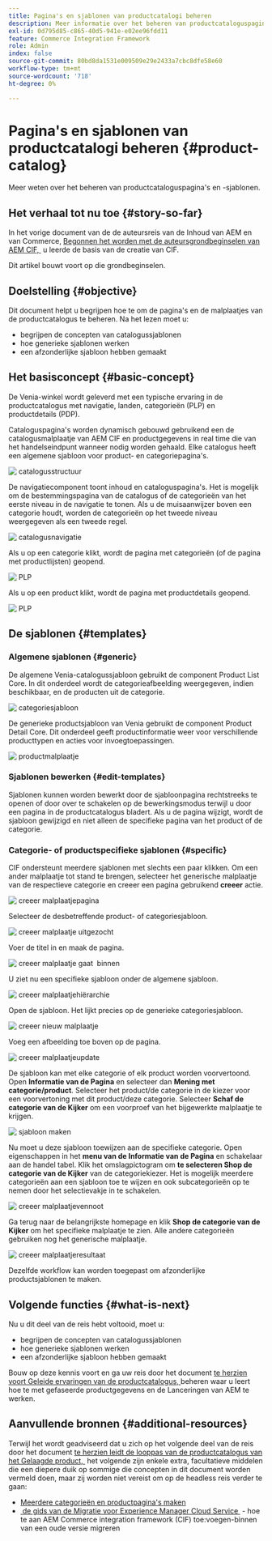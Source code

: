 ```yaml
---
title: Pagina's en sjablonen van productcatalogi beheren
description: Meer informatie over het beheren van productcataloguspagina's en -sjablonen
exl-id: 0d795d85-c865-40d5-941e-e02ee96fdd11
feature: Commerce Integration Framework
role: Admin
index: false
source-git-commit: 80bd8da1531e009509e29e2433a7cbc8dfe58e60
workflow-type: tm+mt
source-wordcount: '718'
ht-degree: 0%

---
```



# Pagina&#39;s en sjablonen van productcatalogi beheren {#product-catalog}

Meer weten over het beheren van productcataloguspagina&#39;s en -sjablonen.

## Het verhaal tot nu toe {#story-so-far}

In het vorige document van de de auteursreis van de Inhoud van AEM en van Commerce, [&#x200B; Begonnen het worden met de auteursgrondbeginselen van AEM CIF, &#x200B;](/help/commerce-cloud/cif-storefront/commerce-journeys/aem-commerce-content-author/getting-started.md) u leerde de basis van de creatie van CIF.

Dit artikel bouwt voort op die grondbeginselen.

## Doelstelling {#objective}

Dit document helpt u begrijpen hoe te om de pagina&#39;s en de malplaatjes van de productcatalogus te beheren. Na het lezen moet u:

* begrijpen de concepten van catalogussjablonen
* hoe generieke sjablonen werken
* een afzonderlijke sjabloon hebben gemaakt

## Het basisconcept {#basic-concept}

De Venia-winkel wordt geleverd met een typische ervaring in de productcatalogus met navigatie, landen, categorieën (PLP) en productdetails (PDP).

Cataloguspagina&#39;s worden dynamisch gebouwd gebruikend een de catalogusmalplaatje van AEM CIF en productgegevens in real time die van het handelseindpunt wanneer nodig worden gehaald. Elke catalogus heeft een algemene sjabloon voor product- en categoriepagina&#39;s.

![&#x200B; catalogusstructuur &#x200B;](assets/catalog-structure.png)

De navigatiecomponent toont inhoud en cataloguspagina&#39;s. Het is mogelijk om de bestemmingspagina van de catalogus of de categorieën van het eerste niveau in de navigatie te tonen. Als u de muisaanwijzer boven een categorie houdt, worden de categorieën op het tweede niveau weergegeven als een tweede regel.

![&#x200B; catalogusnavigatie &#x200B;](assets/catalog-navigation.png)

Als u op een categorie klikt, wordt de pagina met categorieën (of de pagina met productlijsten) geopend.

![&#x200B; PLP &#x200B;](assets/catalog-plp.png)

Als u op een product klikt, wordt de pagina met productdetails geopend.

![&#x200B; PLP &#x200B;](assets/catalog-pdp.png)

## De sjablonen {#templates}

### Algemene sjablonen {#generic}

De algemene Venia-catalogussjabloon gebruikt de component Product List Core. In dit onderdeel wordt de categorieafbeelding weergegeven, indien beschikbaar, en de producten uit de categorie.

![&#x200B; categoriesjabloon &#x200B;](assets/category-template.png)

De generieke productsjabloon van Venia gebruikt de component Product Detail Core. Dit onderdeel geeft productinformatie weer voor verschillende producttypen en acties voor invoegtoepassingen.

![&#x200B; productmalplaatje &#x200B;](assets/product-template.png)

### Sjablonen bewerken {#edit-templates}

Sjablonen kunnen worden bewerkt door de sjabloonpagina rechtstreeks te openen of door over te schakelen op de bewerkingsmodus terwijl u door een pagina in de productcatalogus bladert. Als u de pagina wijzigt, wordt de sjabloon gewijzigd en niet alleen de specifieke pagina van het product of de categorie.

### Categorie- of productspecifieke sjablonen {#specific}

CIF ondersteunt meerdere sjablonen met slechts een paar klikken. Om een ander malplaatje tot stand te brengen, selecteer het generische malplaatje van de respectieve categorie en creeer een pagina gebruikend **creeer** actie.

![&#x200B; creeer malplaatjepagina &#x200B;](assets/create-template-page.png)

Selecteer de desbetreffende product- of categoriesjabloon.

![&#x200B; creeer malplaatje uitgezocht &#x200B;](assets/create-template-select.png)

Voer de titel in en maak de pagina.

![&#x200B; creeer malplaatje gaat &#x200B;](assets/create-template-enter.png) binnen

U ziet nu een specifieke sjabloon onder de algemene sjabloon.

![&#x200B; creeer malplaatjehiërarchie &#x200B;](assets/create-template-hierachry.png)

Open de sjabloon. Het lijkt precies op de generieke categoriesjabloon.

![&#x200B; creeer nieuw malplaatje &#x200B;](assets/create-template-new.png)

Voeg een afbeelding toe boven op de pagina.

![&#x200B; creeer malplaatjeupdate &#x200B;](assets/create-template-update.png)

De sjabloon kan met elke categorie of elk product worden voorvertoond. Open **Informatie van de Pagina** en selecteer dan **Mening met categorie/product**. Selecteer het product/de categorie in de kiezer voor een voorvertoning met dit product/deze categorie. Selecteer **Schaf de categorie van de Kijker** om een voorproef van het bijgewerkte malplaatje te krijgen.

![&#x200B; sjabloon maken &#x200B;](assets/create-template-picker.png)

Nu moet u deze sjabloon toewijzen aan de specifieke categorie. Open eigenschappen in het **menu van de Informatie van de Pagina** en schakelaar aan de handel tabel. Klik het omslagpictogram om **te selecteren Shop de categorie van de Kijker** van de categoriekiezer. Het is mogelijk meerdere categorieën aan een sjabloon toe te wijzen en ook subcategorieën op te nemen door het selectievakje in te schakelen.

![&#x200B; creeer malplaatjevennoot &#x200B;](assets/create-template-associate.png)

Ga terug naar de belangrijkste homepage en klik **Shop de categorie van de Kijker** om het specifieke malplaatje te zien. Alle andere categorieën gebruiken nog het generische malplaatje.

![&#x200B; creeer malplaatjeresultaat &#x200B;](assets/create-template-result.png)

Dezelfde workflow kan worden toegepast om afzonderlijke productsjablonen te maken.

## Volgende functies {#what-is-next}

Nu u dit deel van de reis hebt voltooid, moet u:

* begrijpen de concepten van catalogussjablonen
* hoe generieke sjablonen werken
* een afzonderlijke sjabloon hebben gemaakt

Bouw op deze kennis voort en ga uw reis door het document [&#x200B; te herzien voort Geleide ervaringen van de productcatalogus, &#x200B;](/help/commerce-cloud/cif-storefront/commerce-journeys/aem-commerce-content-author/staged-catalog.md) beheren waar u leert hoe te met gefaseerde productgegevens en de Lanceringen van AEM te werken.

## Aanvullende bronnen {#additional-resources}

Terwijl het wordt geadviseerd dat u zich op het volgende deel van de reis door het document [&#x200B; te herzien leidt de looppas van de productcatalogus van het Gelaagde product, &#x200B;](/help/commerce-cloud/cif-storefront/commerce-journeys/aem-commerce-content-author/staged-catalog.md) het volgende zijn enkele extra, facultatieve middelen die een diepere duik op sommige die concepten in dit document worden vermeld doen, maar zij worden niet vereist om op de headless reis verder te gaan:

* [Meerdere categorieën en productpagina&#39;s maken](/help/commerce-cloud/cif-storefront/authoring/multi-template-usage.md)
* [&#x200B; de gids van de Migratie voor Experience Manager Cloud Service &#x200B;](/help/commerce-cloud/cif-storefront/migration.md) - hoe te aan AEM Commerce integration framework (CIF) toe:voegen-binnen van een oude versie migreren

